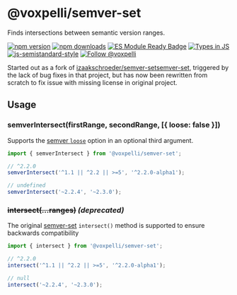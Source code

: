 # @voxpelli/semver-set

Finds intersections between semantic version ranges.

[![npm version](https://img.shields.io/npm/v/@voxpelli/semver-set.svg?style=flat)](https://www.npmjs.com/package/@voxpelli/semver-set)
[![npm downloads](https://img.shields.io/npm/dm/@voxpelli/semver-set.svg?style=flat)](https://www.npmjs.com/package/@voxpelli/semver-set)
[![ES Module Ready Badge](https://img.shields.io/badge/es%20module%20ready-yes-success.svg)](https://esmodules.dev/)
[![Types in JS](https://img.shields.io/badge/types_in_js-yes-brightgreen)](https://github.com/voxpelli/types-in-js)
[![js-semistandard-style](https://img.shields.io/badge/code%20style-semistandard-brightgreen.svg)](https://github.com/voxpelli/eslint-config)
[![Follow @voxpelli](https://img.shields.io/twitter/follow/voxpelli?style=social)](https://twitter.com/voxpelli)

Started out as a fork of [izaakschroeder/semver-setsemver-set](https://github.com/izaakschroeder/semver-set), triggered by the lack of bug fixes in that project, but has now been rewritten from scratch to fix issue with missing license in original project.

## Usage

### semverIntersect(firstRange, secondRange, [{ loose: false }])

Supports the [semver `loose`](https://github.com/npm/node-semver#functions) option in an optional third argument.

```javascript
import { semverIntersect } from '@voxpelli/semver-set';

// ^2.2.0
semverIntersect('^1.1 || ^2.2 || >=5', '^2.2.0-alpha1');

// undefined
semverIntersect('~2.2.4', '~2.3.0');
```


### ~~intersect(...ranges)~~  _(deprecated)_

The original [semver-set](https://github.com/izaakschroeder/semver-set) `intersect()` method is supported to ensure backwards compatibility

```javascript
import { intersect } from '@voxpelli/semver-set';

// ^2.2.0
intersect('^1.1 || ^2.2 || >=5', '^2.2.0-alpha1');

// null
intersect('~2.2.4', '~2.3.0');
```
